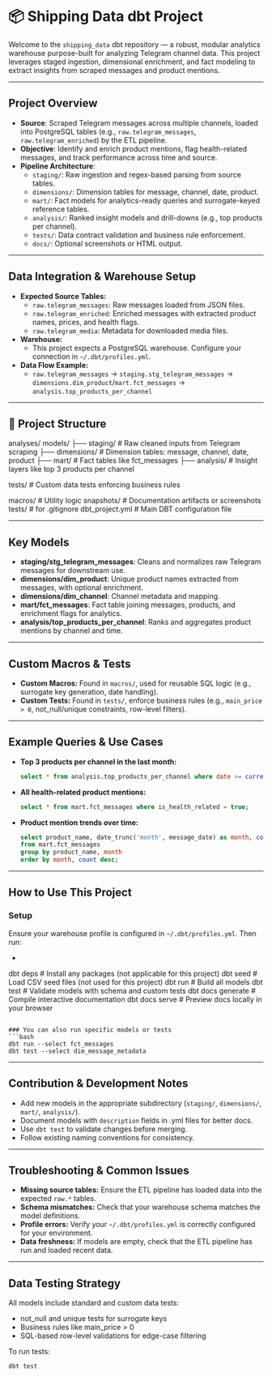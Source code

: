 # 📦 Shipping Data dbt Project

Welcome to the `shipping_data` dbt repository — a robust, modular analytics warehouse purpose-built for analyzing Telegram channel data. This project leverages staged ingestion, dimensional enrichment, and fact modeling to extract insights from scraped messages and product mentions.

---

## Project Overview

- **Source**: Scraped Telegram messages across multiple channels, loaded into PostgreSQL tables (e.g., `raw.telegram_messages`, `raw.telegram_enriched`) by the ETL pipeline.
- **Objective**: Identify and enrich product mentions, flag health-related messages, and track performance across time and source.
- **Pipeline Architecture**:
  - `staging/`: Raw ingestion and regex-based parsing from source tables.
  - `dimensions/`: Dimension tables for message, channel, date, product.
  - `mart/`: Fact models for analytics-ready queries and surrogate-keyed reference tables.
  - `analysis/`: Ranked insight models and drill-downs (e.g., top products per channel).
  - `tests/`: Data contract validation and business rule enforcement.
  - `docs/`: Optional screenshots or HTML output.

---

## Data Integration & Warehouse Setup
- **Expected Source Tables:**
  - `raw.telegram_messages`: Raw messages loaded from JSON files.
  - `raw.telegram_enriched`: Enriched messages with extracted product names, prices, and health flags.
  - `raw.telegram_media`: Metadata for downloaded media files.
- **Warehouse:**
  - This project expects a PostgreSQL warehouse. Configure your connection in `~/.dbt/profiles.yml`.
- **Data Flow Example:**
  - `raw.telegram_messages` → `staging.stg_telegram_messages` → `dimensions.dim_product`/`mart.fct_messages` → `analysis.top_products_per_channel`

---

## 📂 Project Structure
analyses/
models/
├── staging/ # Raw cleaned inputs from Telegram scraping
├── dimensions/ # Dimension tables: message, channel, date, product
├── mart/ # Fact tables like fct_messages
├── analysis/ # Insight layers like top 3 products per channel

tests/ # Custom data tests enforcing business rules

macros/ # Utility logic 
snapshots/ # Documentation artifacts or screenshots 
tests/ # for 
.gitignore
dbt_project.yml # Main DBT configuration file

---

## Key Models
- **staging/stg_telegram_messages**: Cleans and normalizes raw Telegram messages for downstream use.
- **dimensions/dim_product**: Unique product names extracted from messages, with optional enrichment.
- **dimensions/dim_channel**: Channel metadata and mapping.
- **mart/fct_messages**: Fact table joining messages, products, and enrichment flags for analytics.
- **analysis/top_products_per_channel**: Ranks and aggregates product mentions by channel and time.

---

## Custom Macros & Tests
- **Custom Macros:** Found in `macros/`, used for reusable SQL logic (e.g., surrogate key generation, date handling).
- **Custom Tests:** Found in `tests/`, enforce business rules (e.g., `main_price > 0`, not_null/unique constraints, row-level filters).

---

## Example Queries & Use Cases
- **Top 3 products per channel in the last month:**
  ```sql
  select * from analysis.top_products_per_channel where date >= current_date - interval '30 days';
  ```
- **All health-related product mentions:**
  ```sql
  select * from mart.fct_messages where is_health_related = true;
  ```
- **Product mention trends over time:**
  ```sql
  select product_name, date_trunc('month', message_date) as month, count(*)
  from mart.fct_messages
  group by product_name, month
  order by month, count desc;
  ```

---

## How to Use This Project

### Setup

Ensure your warehouse profile is configured in `~/.dbt/profiles.yml`. Then run:
- ```bash
dbt deps           # Install any packages (not applicable for this project)
dbt seed           # Load CSV seed files (not used for this project)
dbt run            # Build all models
dbt test           # Validate models with schema and custom tests
dbt docs generate  # Compile interactive documentation
dbt docs serve     # Preview docs locally in your browser
```

### You can also run specific models or tests
```bash
dbt run --select fct_messages
dbt test --select dim_message_metadata
```

---

## Contribution & Development Notes
- Add new models in the appropriate subdirectory (`staging/`, `dimensions/`, `mart/`, `analysis/`).
- Document models with `description` fields in .yml files for better docs.
- Use `dbt test` to validate changes before merging.
- Follow existing naming conventions for consistency.

---

## Troubleshooting & Common Issues
- **Missing source tables:** Ensure the ETL pipeline has loaded data into the expected `raw.*` tables.
- **Schema mismatches:** Check that your warehouse schema matches the model definitions.
- **Profile errors:** Verify your `~/.dbt/profiles.yml` is correctly configured for your environment.
- **Data freshness:** If models are empty, check that the ETL pipeline has run and loaded recent data.

---

## Data Testing Strategy

All models include standard and custom data tests:
- not_null and unique tests for surrogate keys
- Business rules like main_price > 0
- SQL-based row-level validations for edge-case filtering

To run tests:
```bash
dbt test
```
